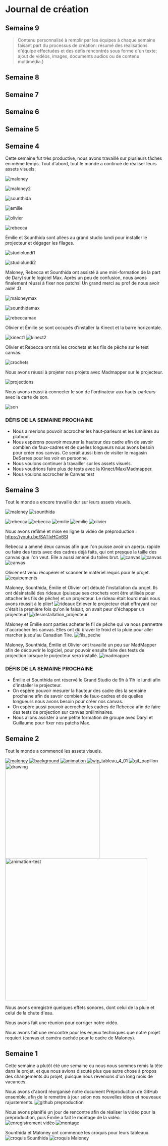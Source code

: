 # Journal de création

## Semaine 9
> Contenu personnalisé à remplir par les équipes à chaque semaine faisant part du processus de création: résumé des réalisations d'équipe effectuées et des défis rencontrés sous forme d'un texte; ajout de vidéos, images, documents audios ou de contenu multimédia.)


## Semaine 8

## Semaine 7

## Semaine 6

## Semaine 5

## Semaine 4

Cette semaine fut très productive, nous avons travaillé sur plusieurs tâches en même temps. Tout d'abord, tout le monde a continué de réaliser leurs assets visuels.

![maloney](https://media.giphy.com/media/JgcUbuetEx2w4GV6ht/giphy.gif)

![maloney2](https://media.giphy.com/media/RcF9VD9OlYJfAs5hkZ/giphy.gif)

![sounthida](medias/sem4_dessin.gif)

![emilie](https://zupimages.net/up/22/07/g6zk.gif)

![olivier](https://i.imgur.com/OhfIIWn.png)

![rebecca](https://imgur.com/aIKnqIY.gif)

Émilie et Sounthida sont allées au grand studio lundi pour installer le projecteur et dégager les filages.

![studiolundi1](https://i.imgur.com/AjztHuZ.jpg)

![studiolundi2](https://i.imgur.com/Kp2kkjl.jpg)

Maloney, Rebecca et Sounthida ont assisté à une mini-formation de la part de Daryl sur le logiciel Max. Après un peu de confusion, nous avons finalement réussi à fixer nos patchs! Un grand merci au prof de nous avoir aidé! :D

![maloneymax](https://i.imgur.com/2nfO5fm.png)

![sounthidamax](https://i.imgur.com/Iz6bKQ6.png)

![rebeccamax](https://i.imgur.com/xaGoqOa.png)

Olivier et Émilie se sont occupés d'installer la Kinect et la barre horizontale.

![kinect1](https://i.imgur.com/EGX9thP.jpg)
![kinect2](https://i.imgur.com/t05pZjc.jpg)

Olivier et Rebecca ont mis les crochets et les fils de pêche sur le test canvas.

![crochets](https://i.imgur.com/AgEr3dw.jpg)

Nous avons réussi à projeter nos projets avec Madmapper sur le projecteur.

![projections](https://i.imgur.com/2dBpRqR.jpg)

Nous avons réussi à connecter le son de l'ordinateur aux hauts-parleurs avec la carte de son.

![son](https://media.giphy.com/media/x7PsP63vV3bcwNjrPS/giphy.gif)

### DÉFIS DE LA SEMAINE PROCHAINE
- Nous aimerions pouvoir accrocher les haut-parleurs et les lumières au plafond.
- Nous espérons pouvoir mesurer la hauteur des cadre afin de savoir combien de faux-cadres et de quelles longueurs nous avons besoin pour créer nos canvas. Ce serait aussi bien de visiter le magasin DeSerres pour les voir en personne.
- Nous voulons continuer à travailler sur les assets visuels.
- Nous voudrions faire plus de tests avec la Kinect/Max/Madmapper.
- Nous voulons accrocher le Canvas test 



## Semaine 3

Tout le monde a encore travaillé dur sur leurs assets visuels.

![maloney](https://media.giphy.com/media/cziNAzL08EtZhCojL6/giphy.gif)
![sounthida](https://i.imgur.com/ibzoevr.gif)

![rebecca](https://imgur.com/Xt4c3qk.gif) 
![rebecca](https://imgur.com/tAHQTbF.gif)
![emilie](https://cdn.discordapp.com/attachments/935558483493933057/940504522894225468/ezgif.com-gif-maker_15.gif)
![emilie](https://zupimages.net/up/22/06/igwm.png)
![olivier](https://media.giphy.com/media/IzkrFBU32DBTREpiUV/giphy.gif)

Nous avons refilmé et mise en ligne la vidéo de préproduction : https://youtu.be/SATIxHCn6SI 



Rebecca a amené deux canvas afin que l'on puisse avoir un aperçu rapide ou faire des tests avec des cadres déjà faits, qui ont presque la taille des canvas que l'on veut. Elle a aussi amené du toiles brut. 
![canvas](https://imgur.com/fNka8K9.png) 
![canvas](https://imgur.com/qUI5JhU.png)
![canvas](https://imgur.com/7VyvAt7.png)


Olivier est venu récupérer et scanner le matériel requis pour le projet.
![equipements](medias/equipements.jpg)

Maloney, Sounthida, Émilie et Olivier ont débuté l'installation du projet. Ils ont désinstallé des rideaux (puisque ses crochets vont être utilisés pour attacher les fils de pêche) et un projecteur. Le rideau était lourd mais nous avons réussit à le plier!
![rideaux](medias/enlever_rideaux.jpg)
Enlever le projecteur était effrayant car c'était la première fois qu'on le faisait, on avait peur d'échapper un projecteur!
![desinstallation_projecteur](medias/desinstaller_projo.jpg)

Maloney et Émilie sont parties acheter le fil de pêche qui va nous permettre d'accrocher les canvas. Elles ont dû braver le froid et la pluie pour aller marcher jusqu'au Canadian Tire.
![fils_peche](medias/fil_peche.jpg)

Maloney, Sounthida, Émilie et Olivier ont travaillé un peu sur MadMapper afin de découvrir le logiciel, pour pouvoir ensuite faire des tests de projection lorsque le porjecteur sera installé.
![madmapper](medias/madmapper1.png)

### DÉFIS DE LA SEMAINE PROCHAINE
- Émilie et Sounthida ont réservé le Grand Studio de 9h à 11h le lundi afin d'installer le projecteur.
- On espère pouvoir mesurer la hauteur des cadre dès la semaine prochaine afin de savoir combien de faux-cadres et de quelles longueurs nous avons besoin pour créer nos canvas.
- On espère aussi pouvoir accrocher les cadres de Rebecca afin de faire des tests de projection sur canvas préliminaires.
- Nous allons assister à une petite formation de groupe avec Daryl et Guillaume pour fixer nos patchs Max.

## Semaine 2

Tout le monde a commencé les assets visuels.

![maloney](medias/maloney_sem2.png)
![background](medias/soun_first_frame.png)
![animation](https://i.imgur.com/CqIS1d4.gif)
![wip_tableau_4_01](https://zupimages.net/up/22/05/g3mo.png)
![gif_papillon](https://cdn.discordapp.com/attachments/935558483493933057/938209262155468821/butterflyme.gif)
 <img src="https://media.discordapp.net/attachments/935558534685405204/938162556302925844/unknown.png?width=749&height=671" alt="drawing" width="300"/>
 <img src="https://imgur.com/ZJHK5Ra.gif" alt="animation-test" width="450"/>
 

Nous avons enregistré quelques effets sonores, dont celui de la pluie et celui de la chute d'eau.

Nous avons fait une réunion pour corriger notre vidéo.

Nous avons fait une rencontre pour les enjeux techniques que notre projet requiert (canvas et caméra cachée pour le cadre de Maloney).


## Semaine 1

Cette semaine a plutôt été une semaine ou nous nous sommes remis la tête dans le projet, et que nous avions discuté plus que autre chose à propos des changements du projet, puisque nous revenions d'un long mois de vacances.

Nous avons d'abord réorganisé notre document Préproduction de GitHub ensemble, afin de le remettre à jour selon nos nouvelles idées et nouveaux rajustements.
![github preproduction](medias/exemple_general.jpg)

Nous avons planifié un jour de rencontre afin de réaliser la vidéo pour la préproduction, puis Émilie a fait le montage de la vidéo.
![enregistrement vidéo](medias/sem1_video.png.png)
![montage](medias/sem1_montage.png)

Sounthida et Maloney ont commencé les croquis pour leurs tableaux.
![croquis Sounthida](medias/croquis.jpg)
![croquis Maloney](medias/wiptableau1.jpg)




